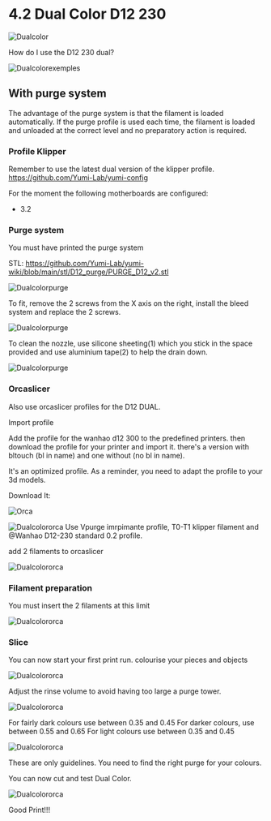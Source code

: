 # 4.2 Dual Color D12 230

![Dualcolor](/img/KlipperSmartPad/DualColorD12/D12dual.png)

How do I use the D12 230 dual?

![Dualcolorexemples](/img/KlipperSmartPad/DualColorD12/dualexemples001.jpg)

## With purge system


The advantage of the purge system is that the filament is loaded automatically. If the purge profile is used each time, the filament is loaded and unloaded at the correct level and no preparatory action is required.

### Profile Klipper

Remember to use the latest dual version of the klipper profile.
https://github.com/Yumi-Lab/yumi-config

For the moment the following motherboards are configured:

- 3.2


### Purge system


You must have printed the purge system

STL: https://github.com/Yumi-Lab/yumi-wiki/blob/main/stl/D12_purge/PURGE_D12_v2.stl

![Dualcolorpurge](/img/KlipperSmartPad/DualColorD12/purge001.jpg)

To fit, remove the 2 screws from the X axis on the right, install the bleed system and replace the 2 screws.

![Dualcolorpurge](/img/KlipperSmartPad/DualColorD12/purge001screws.png)



To clean the nozzle, use silicone sheeting(1) which you stick in the space provided and use aluminium tape(2) to help the drain down.

![Dualcolorpurge](/img/KlipperSmartPad/DualColorD12/purge001tapesili.png)



### Orcaslicer

Also use orcaslicer profiles for the D12 DUAL.

Import profile

Add the profile for the wanhao d12 300 to the predefined printers. then download the profile for your printer and import it. there's a version with bltouch (bl in name) and one without (no bl in name).

It's an optimized profile. As a reminder, you need to adapt the profile to your 3d models.

Download It:

![Orca](/img/KlipperSmartPad/Orcaslicer/Orcaslicer002.png)


![Dualcolororca](/img/KlipperSmartPad/DualColorD12/profildualorcaslicer001.png)
Use Vpurge imrpimante profile, T0-T1 klipper filament and @Wanhao D12-230 standard 0.2 profile.

add 2 filaments to orcaslicer

![Dualcolororca](/img/KlipperSmartPad/DualColorD12/profildualorcaslicer002.png)

### Filament preparation

You must insert the 2 filaments at this limit

![Dualcolororca](/img/KlipperSmartPad/DualColorD12/dualprepafilament001.png)


### Slice

You can now start your first print run. colourise your pieces and objects

![Dualcolororca](/img/KlipperSmartPad/DualColorD12/slice001.png)


Adjust the rinse volume to avoid having too large a purge tower.

![Dualcolororca](/img/KlipperSmartPad/DualColorD12/profildualorcaslicer003.png)


For fairly dark colours use between 0.35 and 0.45
For darker colours, use between 0.55 and 0.65
For light colours use between 0.35 and 0.45

![Dualcolororca](/img/KlipperSmartPad/DualColorD12/profildualorcaslicer004.png)

These are only guidelines. You need to find the right purge for your colours.

You can now cut and test Dual Color.

![Dualcolororca](/img/KlipperSmartPad/DualColorD12/slice002.png)

Good Print!!!
